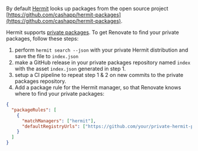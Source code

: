 By default [Hermit](https://cashapp.github.io/hermit/) looks up packages from the open source project [https://github.com/cashapp/hermit-packages](https://github.com/cashapp/hermit-packages).

Hermit supports [private packages](https://cashapp.github.io/hermit/packaging/private/).
To get Renovate to find your private packages, follow these steps:

1. perform `hermit search --json` with your private Hermit distribution and save the file to `index.json`
1. make a GitHub release in your private packages repository named `index` with the asset `index.json` generated in step 1.
1. setup a CI pipeline to repeat step 1 & 2 on new commits to the private packages repository.
1. Add a package rule for the Hermit manager, so that Renovate knows where to find your private packages:

```json
{
  "packageRules": [
    {
      "matchManagers": ["hermit"],
      "defaultRegistryUrls": ["https://github.com/your/private-hermit-packages"]
    }
  ]
}
```
